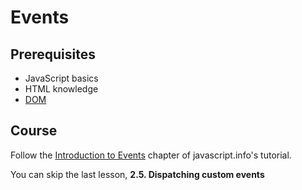 # Events

## Prerequisites

- JavaScript basics
- HTML knowledge
- [DOM](/courses/front-end/browser/dom)

## Course

Follow the [Introduction to Events](https://javascript.info/events) chapter of javascript.info's tutorial.

You can skip the last lesson, **2.5. Dispatching custom events**
